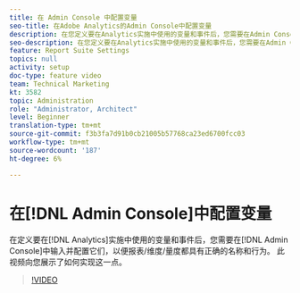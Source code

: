 ```yaml
---
title: 在 Admin Console 中配置变量
seo-title: 在Adobe Analytics的Admin Console中配置变量
description: 在您定义要在Analytics实施中使用的变量和事件后，您需要在Admin Console中输入并配置它们，以便报表/维度/量度都具有正确的名称和行为。 此视频向您展示了如何实现这一点。
seo-description: 在您定义要在Analytics实施中使用的变量和事件后，您需要在Admin Console中输入并配置它们，以便报表/维度/量度都具有正确的名称和行为。 此视频向您展示了如何实现这一点。 Adobe Analytics
feature: Report Suite Settings
topics: null
activity: setup
doc-type: feature video
team: Technical Marketing
kt: 3582
topic: Administration
role: "Administrator, Architect"
level: Beginner
translation-type: tm+mt
source-git-commit: f3b3fa7d91b0cb21005b57768ca23ed6700fcc03
workflow-type: tm+mt
source-wordcount: '187'
ht-degree: 6%

---
```



# 在[!DNL Admin Console]中配置变量

在定义要在[!DNL Analytics]实施中使用的变量和事件后，您需要在[!DNL Admin Console]中输入并配置它们，以便报表/维度/量度都具有正确的名称和行为。 此视频向您展示了如何实现这一点。

>[!VIDEO](https://video.tv.adobe.com/v/28755/?quality=12)
